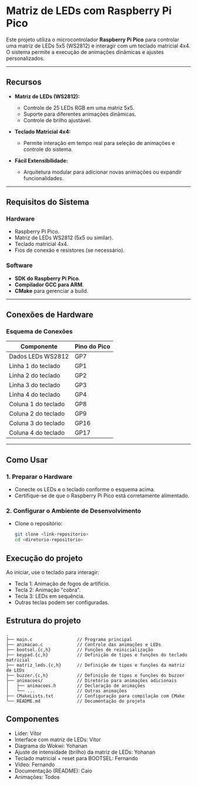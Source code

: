 #  Matriz de LEDs com Raspberry Pi Pico

Este projeto utiliza o microcontrolador **Raspberry Pi Pico** para controlar uma matriz de LEDs 5x5 (WS2812) e interagir com um teclado matricial 4x4. O sistema permite a execução de animações dinâmicas e ajustes personalizados.

---

##  Recursos

- **Matriz de LEDs (WS2812):**
  - Controle de 25 LEDs RGB em uma matriz 5x5.
  - Suporte para diferentes animações dinâmicas.
  - Controle de brilho ajustável.

- **Teclado Matricial 4x4:**
  - Permite interação em tempo real para seleção de animações e controle do sistema.

- **Fácil Extensibilidade:**
  - Arquitetura modular para adicionar novas animações ou expandir funcionalidades.

---

##  Requisitos do Sistema

### Hardware
- Raspberry Pi Pico.
- Matriz de LEDs WS2812 (5x5 ou similar).
- Teclado matricial 4x4.
- Fios de conexão e resistores (se necessário).

### Software
- **SDK do Raspberry Pi Pico**.
- **Compilador GCC para ARM**.
- **CMake** para gerenciar a build.

---

##  Conexões de Hardware

### Esquema de Conexões

| Componente         | Pino do Pico       |
|---------------------|--------------------|
| Dados LEDs WS2812   | GP7               |
| Linha 1 do teclado  | GP1               |
| Linha 2 do teclado  | GP2               |
| Linha 3 do teclado  | GP3               |
| Linha 4 do teclado  | GP4               |
| Coluna 1 do teclado | GP8               |
| Coluna 2 do teclado | GP9               |
| Coluna 3 do teclado | GP16              |
| Coluna 4 do teclado | GP17              |

---

##  Como Usar

### 1. Preparar o Hardware
- Conecte os LEDs e o teclado conforme o esquema acima.
- Certifique-se de que o Raspberry Pi Pico está corretamente alimentado.

### 2. Configurar o Ambiente de Desenvolvimento
- Clone o repositório:
  ```bash
  git clone <link-repositorio>
  cd <diretorio-repositorio>


## Execução do projeto

Ao iniciar, use o teclado para interagir:
- Tecla 1: Animação de fogos de artifício.
- Tecla 2: Animação "cobra".
- Tecla 3: LEDs em sequência.
- Outras teclas podem ser configuradas.

## Estrutura do projeto

```
.
├── main.c                 // Programa principal
├── animacao.c             // Controle das animações e LEDs
├── bootsel.{c,h}          // Funções de reinicialização
├── keypad.{c,h}           // Definição de tipos e funções do teclado matricial
├── matriz_leds.{c,h}      // Definição de tipos e funções da matriz de LEDs
├── buzzer.{c,h}           // Definição de tipos e funções do buzzer
├── animacoes/             // Diretório para animações adicionais
│   ├── animacoes.h        // Declaração de animações
│   └── ...                // Outras animações
├── CMakeLists.txt         // Configuração para compilação com CMake
└── README.md              // Documentação do projeto
```

## Componentes

- Líder: Vítor
- Interface com matriz de LEDs: Vítor
- Diagrama do Wokwi: Yohanan
- Ajuste de intensidade (brilho) da matriz de LEDs: Yohanan
- Teclado matricial + reset para BOOTSEL: Fernando
- Vídeo: Fernando
- Documentação (README): Caio
- Animações: Todos
